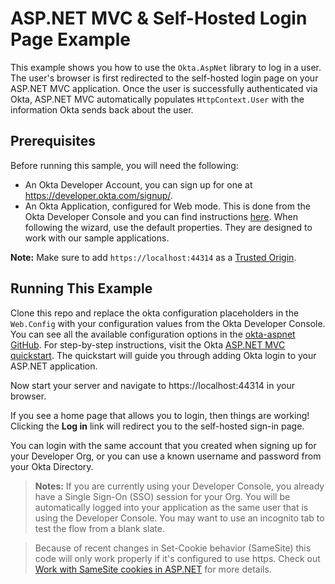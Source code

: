 # ASP.NET MVC & Self-Hosted Login Page Example

This example shows you how to use the `Okta.AspNet` library to log in a user. The user's browser is first redirected to the self-hosted login page on your ASP.NET MVC application. Once the user is successfully authenticated via Okta, ASP.NET MVC automatically populates `HttpContext.User` with the information Okta sends back about the user.


## Prerequisites

Before running this sample, you will need the following:

* An Okta Developer Account, you can sign up for one at https://developer.okta.com/signup/.
* An Okta Application, configured for Web mode. This is done from the Okta Developer Console and you can find instructions [here][OIDC Web Application Setup Instructions].  When following the wizard, use the default properties.  They are designed to work with our sample applications.

**Note:** Make sure to add `https://localhost:44314` as a [Trusted Origin].


## Running This Example

Clone this repo and replace the okta configuration placeholders in the `Web.Config` with your configuration values from the Okta Developer Console. 
You can see all the available configuration options in the [okta-aspnet GitHub](https://github.com/okta/okta-aspnet/blob/master/README.md).
For step-by-step instructions, visit the Okta [ASP.NET MVC quickstart]. The quickstart will guide you through adding Okta login to your ASP.NET application.

Now start your server and navigate to https://localhost:44314 in your browser.

If you see a home page that allows you to login, then things are working!  Clicking the **Log in** link will redirect you to the self-hosted sign-in page.

You can login with the same account that you created when signing up for your Developer Org, or you can use a known username and password from your Okta Directory.

> **Notes:** If you are currently using your Developer Console, you already have a Single Sign-On (SSO) session for your Org.  You will be automatically logged into your application as the same user that is using the Developer Console.  You may want to use an incognito tab to test the flow from a blank slate.

> Because of recent changes in Set-Cookie behavior (SameSite) this code will only work properly if it's configured to use https. Check out [Work with SameSite cookies in ASP.NET](https://docs.microsoft.com/en-us/aspnet/samesite/system-web-samesite) for more details.


[OIDC Middleware Library]: https://github.com/okta/okta-aspnet
[Authorization Code Flow]: https://developer.okta.com/authentication-guide/implementing-authentication/auth-code
[OIDC Web Application Setup Instructions]: https://developer.okta.com/authentication-guide/implementing-authentication/auth-code#1-setting-up-your-application
[ASP.NET MVC quickstart]:https://developer.okta.com/quickstart/#/okta-sign-in-page/dotnet/aspnet4
[Trusted Origin]:https://developer.okta.com/docs/api/getting_started/enabling_cors